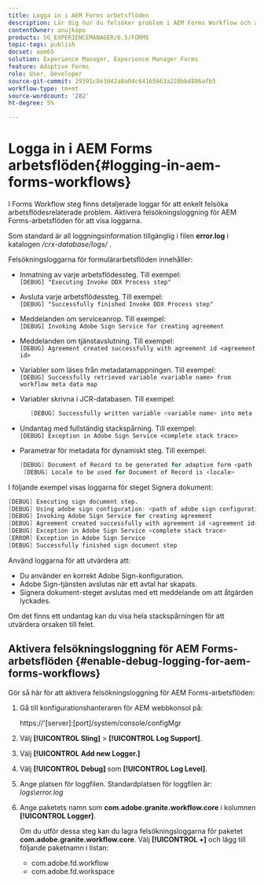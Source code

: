 ```yaml
---
title: Logga in i AEM Forms arbetsflöden
description: Lär dig hur du felsöker problem i AEM Forms Workflow och aktiverar felsökningsloggning för AEM Forms-arbetsflöden för att visa loggarna.
contentOwner: anujkapo
products: SG_EXPERIENCEMANAGER/6.5/FORMS
topic-tags: publish
docset: aem65
solution: Experience Manager, Experience Manager Forms
feature: Adaptive Forms
role: User, Developer
source-git-commit: 29391c8e3042a8a04c64165663a228bb4886afb5
workflow-type: tm+mt
source-wordcount: '282'
ht-degree: 5%

---
```


# Logga in i AEM Forms arbetsflöden{#logging-in-aem-forms-workflows}

I Forms Workflow steg finns detaljerade loggar för att enkelt felsöka arbetsflödesrelaterade problem. Aktivera felsökningsloggning för AEM Forms-arbetsflöden för att visa loggarna.

Som standard är all loggningsinformation tillgänglig i filen **error.log** i katalogen */crx-database/logs/* .

Felsökningsloggarna för formulärarbetsflöden innehåller:

* Inmatning av varje arbetsflödessteg. Till exempel:\
  `[DEBUG] "Executing Invoke DDX Process step"`

* Avsluta varje arbetsflödessteg. Till exempel:\
  `[DEBUG] "Successfully finished Invoke DDX Process step"`

* Meddelanden om serviceanrop. Till exempel:\
  `[DEBUG] Invoking Adobe Sign Service for creating agreement`

* Meddelanden om tjänstavslutning. Till exempel:\
  `[DEBUG] Agreement created successfully with agreement id <agreement id>`

* Variabler som läses från metadatamappningen. Till exempel:\
  `[DEBUG] Successfully retrieved variable <variable name> from workflow meta data map`

* Variabler skrivna i JCR-databasen. Till exempel:

  ```verilog
     [DEBUG] Successfully written variable <variable name> into meta data node at <JCR path where meta data is being written>
  ```

* Undantag med fullständig stackspårning. Till exempel:\
  `[DEBUG] Exception in Adobe Sign Service <complete stack trace>`

* Parametrar för metadata för dynamiskt steg. Till exempel:

  ```verilog
  [DEBUG] Document of Record to be generated for adaptive form <path of adaptive form>
   [DEBUG] Locale to be used for Document of Record is <locale>
  ```

I följande exempel visas loggarna för steget Signera dokument:

```verilog
[DEBUG] Executing sign document step.
[DEBUG] Using adobe sign configuration: <path of adobe sign configuration>
[DEBUG] Invoking Adobe Sign Service for creating agreement
[DEBUG] Agreement created successfully with agreement id <agreement id>
[DEBUG] Exception in Adobe Sign Service <complete stack trace>
[ERROR] Exception in Adobe Sign Service
[DEBUG] Successfully finished sign document step
```

Använd loggarna för att utvärdera att:

* Du använder en korrekt Adobe Sign-konfiguration.
* Adobe Sign-tjänsten avslutas när ett avtal har skapats.
* Signera dokument-steget avslutas med ett meddelande om att åtgärden lyckades.

Om det finns ett undantag kan du visa hela stackspårningen för att utvärdera orsaken till felet.

## Aktivera felsökningsloggning för AEM Forms-arbetsflöden {#enable-debug-logging-for-aem-forms-workflows}

Gör så här för att aktivera felsökningsloggning för AEM Forms-arbetsflöden:

1. Gå till konfigurationshanteraren för AEM webbkonsol på:

   https://&#39;[server]:[port]/system/console/configMgr

1. Välj **[!UICONTROL Sling]** > **[!UICONTROL Log Support]**.
1. Välj **[!UICONTROL Add new Logger.]**
1. Välj **[!UICONTROL Debug]** som **[!UICONTROL Log Level]**.
1. Ange platsen för loggfilen. Standardplatsen för loggfilen är: *logs\error.log*
1. Ange paketets namn som **com.adobe.granite.workflow.core** i kolumnen **[!UICONTROL Logger]**.

   Om du utför dessa steg kan du lagra felsökningsloggarna för paketet **com.adobe.granite.workflow.core**. Välj **[!UICONTROL +]** och lägg till följande paketnamn i listan:

   * com.adobe.fd.workflow
   * com.adobe.fd.workspace
